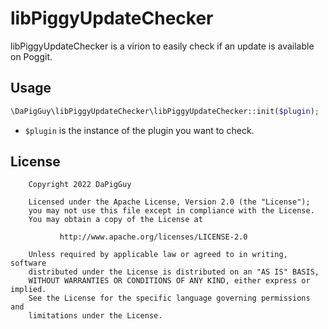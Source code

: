 # libPiggyUpdateChecker

libPiggyUpdateChecker is a virion to easily check if an update is available on Poggit.

## Usage
```php
\DaPigGuy\libPiggyUpdateChecker\libPiggyUpdateChecker::init($plugin);
```
- `$plugin` is the instance of the plugin you want to check.

## License

```
    Copyright 2022 DaPigGuy
    
    Licensed under the Apache License, Version 2.0 (the "License");
    you may not use this file except in compliance with the License.
    You may obtain a copy of the License at
    
           http://www.apache.org/licenses/LICENSE-2.0
    
    Unless required by applicable law or agreed to in writing, software
    distributed under the License is distributed on an "AS IS" BASIS,
    WITHOUT WARRANTIES OR CONDITIONS OF ANY KIND, either express or implied.
    See the License for the specific language governing permissions and
    limitations under the License.
```
    